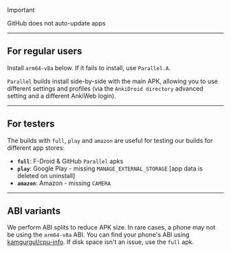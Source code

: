 > [!IMPORTANT]
> GitHub does not auto-update apps

---

## For regular users

Install `arm64-v8a` below. If it fails to install, use `Parallel.A`.

`Parallel` builds install side-by-side with the main APK, allowing you to use different settings and profiles (via the `AnkiDroid directory` advanced setting and a different AnkiWeb login).

---

## For testers

The builds with `full`, `play` and `amazon` are useful for testing our builds for different app stores:

- **`full`**: F-Droid & GitHub `Parallel` apks
- **`play`**: Google Play - missing `MANAGE_EXTERNAL_STORAGE` [app data is deleted on uninstall]
- **`amazon`**: Amazon - missing `CAMERA`

---

## ABI variants

We perform ABI splits to reduce APK size. In rare cases, a phone may not be using the `arm64-v8a` ABI. You can find your phone's ABI using [kamgurgul/cpu-info](https://github.com/kamgurgul/cpu-info). If disk space isn't an issue, use the `full` apk.